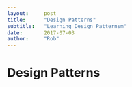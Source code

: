 ```yaml
---
layout:     post
title:      "Design Patterns"
subtitle:   "Learning Design Patternsm"
date:       2017-07-03 
author:     "Rob"
---
```


# Design Patterns

